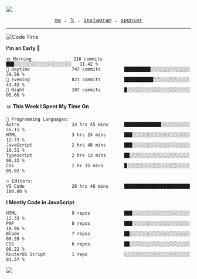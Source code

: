 <img style="bottom: 800px;" src="https://imgur.com/rilHVxA.png"/>
<p align="center">
  <samp>
    <a href="https://fayln.com">me</a> .
    <!-- <a href="https://fayln.com/projects">projects</a> . -->
    <a href="https://go.fayln.com/twitter">𝕏</a> .
    <a href="https://go.fayln.com/instagram">instagram</a> .
<!--     <a href="https://go.fayln.com/polywork">polywork</a> . -->
    <a href="https://github.com/sponsors/faridhnzz">sponsor</a>
  </samp>
</p>

---
<!--START_SECTION:waka-->
![Code Time](http://img.shields.io/badge/Code%20Time-3%2C414%20hrs%2012%20mins-blue)

**I'm an Early 🐤** 

```text
🌞 Morning                216 commits         ███░░░░░░░░░░░░░░░░░░░░░░   11.42 % 
🌆 Daytime                747 commits         ██████████░░░░░░░░░░░░░░░   39.50 % 
🌃 Evening                821 commits         ███████████░░░░░░░░░░░░░░   43.42 % 
🌙 Night                  107 commits         █░░░░░░░░░░░░░░░░░░░░░░░░   05.66 % 
```


📊 **This Week I Spent My Time On** 

```text
💬 Programming Languages: 
Astro                    14 hrs 45 mins      ██████████████░░░░░░░░░░░   55.11 % 
HTML                     3 hrs 24 mins       ███░░░░░░░░░░░░░░░░░░░░░░   12.73 % 
JavaScript               2 hrs 48 mins       ███░░░░░░░░░░░░░░░░░░░░░░   10.51 % 
TypeScript               2 hrs 13 mins       ██░░░░░░░░░░░░░░░░░░░░░░░   08.32 % 
CSS                      1 hr 35 mins        █░░░░░░░░░░░░░░░░░░░░░░░░   05.92 % 

🔥 Editors: 
VS Code                  26 hrs 46 mins      █████████████████████████   100.00 % 
```

**I Mostly Code in JavaScript** 

```text
HTML                     9 repos             ███░░░░░░░░░░░░░░░░░░░░░░   12.33 % 
PHP                      8 repos             ███░░░░░░░░░░░░░░░░░░░░░░   10.96 % 
Blade                    7 repos             ██░░░░░░░░░░░░░░░░░░░░░░░   09.59 % 
CSS                      6 repos             ██░░░░░░░░░░░░░░░░░░░░░░░   08.22 % 
RouterOS Script          1 repo              ░░░░░░░░░░░░░░░░░░░░░░░░░   01.37 % 
```




<!--END_SECTION:waka-->

![](https://hit.yhype.me/github/profile?user_id=29797712)
